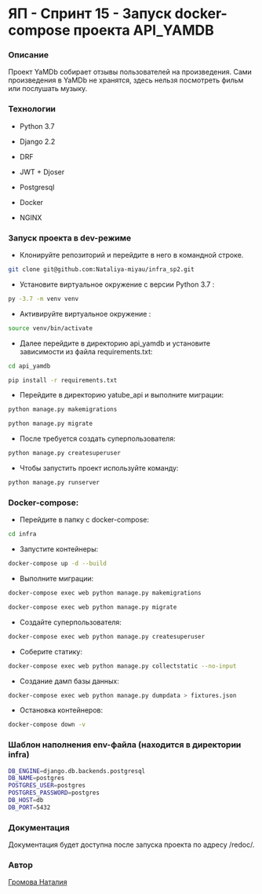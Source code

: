 # ЯП - Спринт 15 - Запуск docker-compose проекта API_YAMDB
### Описание

Проект YaMDb собирает отзывы пользователей на произведения. Сами произведения в YaMDb не хранятся, здесь нельзя посмотреть фильм или послушать музыку.

### Технологии

* Python 3.7

* Django 2.2

* DRF 

* JWT + Djoser

* Postgresql

* Docker

* NGINX

### Запуск проекта в dev-режиме

- Клонируйте репозиторий и перейдите в него в командной строке.
```bash
git clone git@github.com:Nataliya-miyau/infra_sp2.git
```
- Установите виртуальное окружение c версии Python 3.7 :
```bash
py -3.7 -m venv venv
```
- Активируйте виртуальное окружение :

```bash
source venv/bin/activate
```
- Далее перейдите в директорию api_yamdb и установите зависимости из файла requirements.txt:
```bash
cd api_yamdb

pip install -r requirements.txt
```
- Перейдите в директорию yatube_api и выполните миграции:
```bash
python manage.py makemigrations 

python manage.py migrate
```
- После требуется создать суперпользователя:
```bash
python manage.py createsuperuser
```
- Чтобы запустить проект используйте команду:
```bash
python manage.py runserver
```
### Docker-compose:

- Перейдите в папку с docker-compose:
```bash
cd infra
```
- Запустите контейнеры:
```bash
docker-compose up -d --build 
```
- Выполните миграции:
```bash
docker-compose exec web python manage.py makemigrations

docker-compose exec web python manage.py migrate
```
- Создайте суперпользователя:
```bash
docker-compose exec web python manage.py createsuperuser
```
- Соберите статику:
```bash
docker-compose exec web python manage.py collectstatic --no-input
```
- Создание дамп базы данных:
```bash
docker-compose exec web python manage.py dumpdata > fixtures.json 
```
- Остановка контейнеров:
```bash
docker-compose down -v
```
### Шаблон наполнения env-файла (находится в директории infra)

```bash
DB_ENGINE=django.db.backends.postgresql
DB_NAME=postgres
POSTGRES_USER=postgres
POSTGRES_PASSWORD=postgres
DB_HOST=db
DB_PORT=5432
```
### Документация

Документация будет доступна после запуска проекта по адресу /redoc/.

### Автор

[Громова Наталия](https://github.com/Nataliya-miyau) 